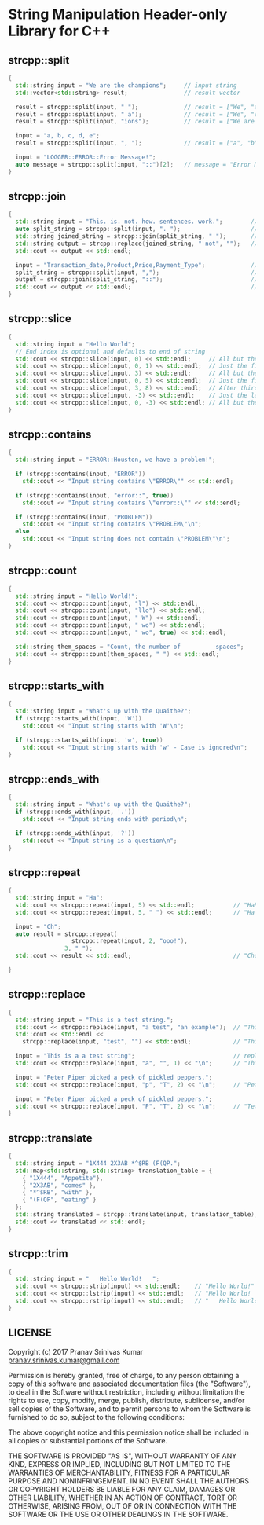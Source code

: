 # String Manipulation Header-only Library for C++

## strcpp::split

```cpp
{
  std::string input = "We are the champions";     // input string
  std::vector<std::string> result;                // result vector

  result = strcpp::split(input, " ");             // result = ["We", "are", "the", "champions"]
  result = strcpp::split(input, " a");            // result = ["We", "re the champions"]
  result = strcpp::split(input, "ions");          // result = ["We are the champ"]

  input = "a, b, c, d, e";
  result = strcpp::split(input, ", ");            // result = ["a", "b", "c", "d", "e"]

  input = "LOGGER::ERROR::Error Message!";
  auto message = strcpp::split(input, "::")[2];   // message = "Error Message!"
}
```

## strcpp::join

```cpp
{
  std::string input = "This. is. not. how. sentences. work.";        // wow such a sentence
  auto split_string = strcpp::split(input, ". ");                    // split using period
  std::string joined_string = strcpp::join(split_string, " ");       // join result of split
  std::string output = strcpp::replace(joined_string, " not", "");   // remove the word 'not'
  std::cout << output << std::endl;

  input = "Transaction_date,Product,Price,Payment_Type";             // some csv data
  split_string = strcpp::split(input, ",");                          // split using comma
  output = strcpp::join(split_string, "::");                         // join result of split
  std::cout << output << std::endl;                                  // "Transaction_date::Product::Price::Payment_Type"
}
```

## strcpp::slice

```cpp
{
  std::string input = "Hello World";
  // End index is optional and defaults to end of string
  std::cout << strcpp::slice(input, 0) << std::endl;     // All but the first zero characters  - "Hello World"
  std::cout << strcpp::slice(input, 0, 1) << std::endl;  // Just the first character           - "H"
  std::cout << strcpp::slice(input, 3) << std::endl;     // All but the first three characters - "lo World"
  std::cout << strcpp::slice(input, 0, 5) << std::endl;  // Just the first five characters     - "Hello"
  std::cout << strcpp::slice(input, 3, 8) << std::endl;  // After third till eigth character   - "lo Wo"
  std::cout << strcpp::slice(input, -3) << std::endl;    // Just the last three characters     - "rld"
  std::cout << strcpp::slice(input, 0, -3) << std::endl; // All but the last three characters  - "Hello Wo"
}
```

## strcpp::contains
```cpp
{
  std::string input = "ERROR::Houston, we have a problem!";

  if (strcpp::contains(input, "ERROR"))                                 // containment check - case sensitive
    std::cout << "Input string contains \"ERROR\"" << std::endl;        // check returns true and prints message

  if (strcpp::contains(input, "error::", true))                         // containment check - ignore case
    std::cout << "Input string contains \"error::\"" << std::endl;      // check returns true and prints message

  if (strcpp::contains(input, "PROBLEM"))                               // containment check - ignore case
    std::cout << "Input string contains \"PROBLEM\"\n";
  else
    std::cout << "Input string does not contain \"PROBLEM\"\n";         // check returns false and prints message
}
```

## strcpp::count

```cpp
{
  std::string input = "Hello World!";
  std::cout << strcpp::count(input, "l") << std::endl;                  // prints 3
  std::cout << strcpp::count(input, "llo") << std::endl;                // prints 1
  std::cout << strcpp::count(input, " W") << std::endl;                 // prints 1
  std::cout << strcpp::count(input, " wo") << std::endl;                // prints 0
  std::cout << strcpp::count(input, " wo", true) << std::endl;          // prints 1 - ignores case

  std::string them_spaces = "Count, the number of          spaces";
  std::cout << strcpp::count(them_spaces, " ") << std::endl;            // prints 13
}
```

## strcpp::starts_with

```cpp
{
  std::string input = "What's up with the Quaithe?";
  if (strcpp::starts_with(input, 'W'))
    std::cout << "Input string starts with 'W'\n";                     // check returns true and prints message

  if (strcpp::starts_with(input, 'w', true))
    std::cout << "Input string starts with 'w' - Case is ignored\n";   // check returns true and prints message
}
```

## strcpp::ends_with

```cpp
{
  std::string input = "What's up with the Quaithe?";
  if (strcpp::ends_with(input, '.'))                                   // check returns false
    std::cout << "Input string ends with period\n";

  if (strcpp::ends_with(input, '?'))                                   // check returns true and prints message
    std::cout << "Input string is a question\n";
}
```

## strcpp::repeat

```cpp
{
  std::string input = "Ha";
  std::cout << strcpp::repeat(input, 5) << std::endl;           // "HaHaHaHaHa"
  std::cout << strcpp::repeat(input, 5, " ") << std::endl;      // "Ha Ha Ha Ha Ha"

  input = "Ch";
  auto result = strcpp::repeat(
                  strcpp::repeat(input, 2, "ooo!"), 
                3, " ");
  std::cout << result << std::endl;                             // "Chooo!Chooo! Chooo!Chooo! Chooo!Chooo!"

}
```

## strcpp::replace

```cpp
{
  std::string input = "This is a test string.";
  std::cout << strcpp::replace(input, "a test", "an example");  // "This is an example string."
  std::cout << std::endl <<
    strcpp::replace(input, "test", "") << std::endl;            // "This is a string"

  input = "This is a a test string";                            // replace the first occurrence of the letter 'a'
  std::cout << strcpp::replace(input, "a", "", 1) << "\n";      // "This is a test string"

  input = "Peter Piper picked a peck of pickled peppers.";                            
  std::cout << strcpp::replace(input, "p", "T", 2) << "\n";     // "Peter PiTer Ticked a peck of pickled peppers."

  input = "Peter Piper picked a peck of pickled peppers.";
  std::cout << strcpp::replace(input, "P", "T", 2) << "\n";     // "Teter Tiper picked a peck of pickled peppers."
}
```

## strcpp::translate

```cpp
{
  std::string input = "1X444 2X3AB *^$RB (F(QP.";                          // coded input message
  std::map<std::string, std::string> translation_table = {
    { "1X444", "Appetite"},
    { "2X3AB", "comes" },
    { "*^$RB", "with" }, 
    { "(F(QP", "eating" }
  };
  std::string translated = strcpp::translate(input, translation_table);
  std::cout << translated << std::endl;                                    // "Appetite comes with eating."
}
```

## strcpp::trim

```cpp
{
  std::string input = "   Hello World!   ";
  std::cout << strcpp::strip(input) << std::endl;    // "Hello World!"
  std::cout << strcpp::lstrip(input) << std::endl;   // "Hello World!   "
  std::cout << strcpp::rstrip(input) << std::endl;   // "   Hello World!"
}
```

## LICENSE

Copyright (c) 2017 Pranav Srinivas Kumar <pranav.srinivas.kumar@gmail.com>

Permission is hereby granted, free of charge, to any person obtaining a copy
of this software and associated documentation files (the "Software"), to deal
in the Software without restriction, including without limitation the rights
to use, copy, modify, merge, publish, distribute, sublicense, and/or sell
copies of the Software, and to permit persons to whom the Software is
furnished to do so, subject to the following conditions:

The above copyright notice and this permission notice shall be included in all
copies or substantial portions of the Software.

THE SOFTWARE IS PROVIDED "AS IS", WITHOUT WARRANTY OF ANY KIND, EXPRESS OR
IMPLIED, INCLUDING BUT NOT LIMITED TO THE WARRANTIES OF MERCHANTABILITY,
FITNESS FOR A PARTICULAR PURPOSE AND NONINFRINGEMENT. IN NO EVENT SHALL THE
AUTHORS OR COPYRIGHT HOLDERS BE LIABLE FOR ANY CLAIM, DAMAGES OR OTHER
LIABILITY, WHETHER IN AN ACTION OF CONTRACT, TORT OR OTHERWISE, ARISING FROM,
OUT OF OR IN CONNECTION WITH THE SOFTWARE OR THE USE OR OTHER DEALINGS IN THE
SOFTWARE.
